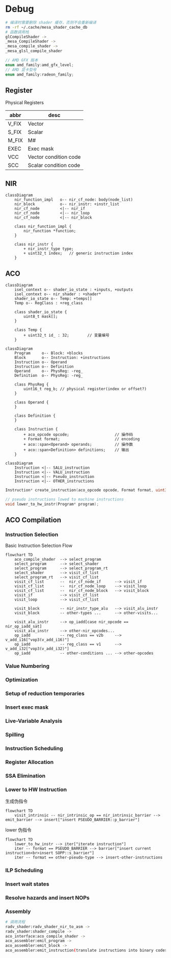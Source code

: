 
# Debug

```sh
# 编译时需要删除 shader 缓存，否则不会重新编译
rm -rf ~/.cache/mesa_shader_cache_db
# 函数调用栈
glCompileShader ->
_mesa_CompileShader ->
_mesa_compile_shader ->
_mesa_glsl_compile_shader
```

```c
// AMD GFX 版本
enum amd_family:amd_gfx_level;
// AMD 显卡型号
enum amd_family:radeon_family;
```

## Register

Physical Registers

|abbr |desc
|- |-
|V_FIX  |Vector
|S_FIX  |Scalar
|M_FIX  |M#
|EXEC   |Exec mask
|VCC    |Vector condition code
|SCC    |Scalar condition code

## NIR

```mermaid
classDiagram
    nir_function_impl   o-- nir_cf_node: body(node_list)
    nir_block           o-- nir_instr: +instr_list
    nir_cf_node         <|-- nir_if
    nir_cf_node         <|-- nir_loop
    nir_cf_node         <|-- nir_block

    class nir_function_impl {
        nir_function *function;
    }

    class nir_instr {
        + nir_instr_type type;
        + uint32_t index;   // generic instruction index
    }
```

## ACO

```mermaid
classDiagram
    isel_context o-- shader_io_state : +inputs, +outputs
    isel_context o-- nir_shader : +shader*
    shader_io_state o-- Temp: +temps[]
    Temp o-- RegClass : +reg_class

    class shader_io_state {
        uint8_t mask[];
    }

    class Temp {
        + uint32_t id_ : 32;        // 变量编号
    }
```

```mermaid
classDiagram
    Program     o-- Block: +blocks
    Block       o-- Instruction: +instructions
    Instruction o-- Operand
    Instruction o-- Definition
    Operand     o-- PhysReg: -reg_
    Definition  o-- PhysReg: -reg_

    class PhysReg {
        uint16_t reg_b; // physical register(index or offset?)
    }

    class Operand {
    }

    class Definition {
    }

    class Instruction {
        + aco_opcode opcode;                    // 操作码
        + Format format;                        // encoding
        + aco::span<Operand> operands;          // 操作数
        + aco::span<Definition> definitions;    // 输出
    }
```

```mermaid
classDiagram
    Instruction <|-- SALU_instruction
    Instruction <|-- VALU_instruction
    Instruction <|-- Pseudo_instruction
    Instruction <|-- OTHER_instructions
```

```c
Instruction* create_instruction(aco_opcode opcode, Format format, uint32_t num_operands, uint32_t num_definitions);
```

```c
// pseudo instructions lowed to machine instructions
void lower_to_hw_instr(Program* program);
```

## ACO Compilation

### Instruction Selection

Basic Instruction Selection Flow

```mermaid
flowchart TD
    aco_compile_shader  --> select_program
    select_program      --> select_shader
    select_program      --> select_program_rt
    select_shader       --> visit_cf_list
    select_program_rt   --> visit_cf_list
    visit_cf_list       --  nir_cf_node_if      --> visit_if
    visit_cf_list       --  nir_cf_node_loop    --> visit_loop
    visit_cf_list       --  nir_cf_node_block   --> visit_block
    visit_if            --> visit_cf_list
    visit_loop          --> visit_cf_list

    visit_block         -- nir_instr_type_alu   --> visit_alu_instr
    visit_block         -- other-types ...      --> other-visits...

    visit_alu_instr     --> op_iadd[case nir_opcode == nir_op_iadd_sat]
    visit_alu_instr     --> other-nir_opcodes...
    op_iadd             -- reg_class == v2b     --> v_add_i16["vop3(v_add_i16)"]
    op_iadd             -- reg_class == v1      --> v_add_i32["vop3(v_add_i32)"]
    op_iadd             -- other-conditions ... --> other-opcodes
```

### Value Numbering
### Optimization
### Setup of reduction temporaries
### Insert exec mask
### Live-Variable Analysis
### Spilling
### Instruction Scheduling
### Register Allocation
### SSA Elimination

### Lower to HW Instruction

生成伪指令

```mermaid
flowchart TD
    visit_intrinsic -- nir_intrinsic_op == nir_intrinsic_barrier --> emit_barrier --> insert["insert PSEUDO_BARRIER::p_barrier"]
```

lower 伪指令

```mermaid
flowchart TD
    lower_to_hw_instr --> iter["iterate instruction"]
    iter -- format == PSEUDO_BARRIER --> barrier["insert current instruction<br>insert SOPP::s_barrier"]
    iter -- format == other-pseudo-type --> insert-other-instructions
```

### ILP Scheduling
### Insert wait states
### Resolve hazards and insert NOPs

### Assembly

```sh
# 调用流程
radv_shader:radv_shader_nir_to_asm ->
radv_shader:shader_compile ->
aco_interface:aco_compile_shader ->
aco_assembler:emit_program ->
aco_assembler:emit_block ->
aco_assembler:emit_instruction(translate instructions into binary codes)
```
